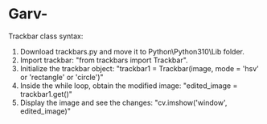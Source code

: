 # Garv-

Trackbar class syntax:

1. Download trackbars.py and move it to Python\Python310\Lib folder.
2. Import trackbar: "from trackbars import Trackbar".
3. Initialize the trackbar object: "trackbar1 = Trackbar(image, mode = 'hsv' or 'rectangle' or 'circle')"
4. Inside the while loop, obtain the modified image: "edited_image = trackbar1.get()"
5. Display the image and see the changes: "cv.imshow('window', edited_image)"
